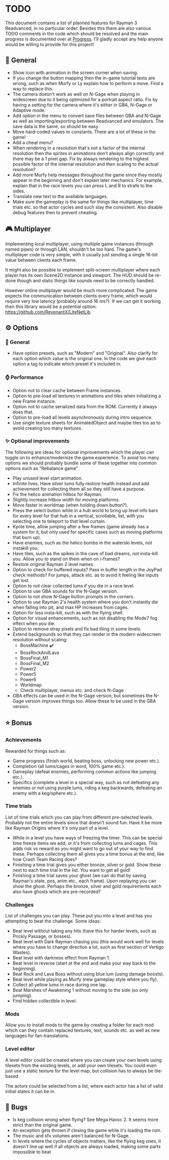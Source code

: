 # TODO
This document contains a list of planned features for Rayman 3 Readvanced, in no particular order. Besides this there are also various TODO comments in the code which should be resolved and the main progress is documented over at [Progress](PROGRESS.MD). I'll gladly accept any help anyone would be willing to provide for this project!

## 📃 General
- Show icon with animation in the screen corner when saving.
- If you change the button mapping then the in-game tutorial texts are wrong, such as when Murfy or Ly explain how to perform a move. Find a way to replace this.
- The camera doesn't work as well on N-Gage when playing in widescreen due to it being optimized for a portrait aspect ratio. Fix by having a setting for the camera where it's either in GBA, N-Gage or Adaptive mode.
- Add option in the menu to convert save files between GBA and N-Gage as well as importing/exporting between Readvanced and emulators. The save data is the same, so should be easy.
- Move hard-coded values to constants. There are a lot of these in the game!
- Add a cheat menu?
- When rendering in a resolution that's not a factor of the internal resolution then the sprites in animations don't always align correctly and there may be a 1 pixel gap. Fix by always rendering to the highest possible factor of the internal resolution and then scaling to the actual resolution?
- Add more Murfy help messages throughout the game since they mostly appear in the beginning and don't explain later mechanics. For example, explain that in the race levels you can press L and R to strafe to the sides.
- Translate new text to the available languages.
- Make sure the gameplay is the same for things like multiplayer, time trials etc. so that actor cycles and such stay the consistent. Also disable debug features then to prevent cheating.

## 🎮 Multiplayer
Implementing local multiplayer, using multiple game instances (through named pipes) or through LAN, shouldn't be too hard. The game's multiplayer code is very simple, with it usually just sending a single 16-bit value between clients each frame.

It might also be possible to implement split-screen multiplayer where each player has its own Scene2D instance and viewport. The HUD should be re-done though and static things like sounds need to be correctly handled.

However online multiplayer would be much more complicated. The game expects the communication between clients every frame, which would require very low latency (probably around 16 ms?). If we can get it working then this library would be a potential option: https://github.com/RevenantX/LiteNetLib

## ⚙️ Options
### 📃 General
- Have option presets, such as "Modern" and "Original". Also clarify for each option which value is the original one. In the code we give each option a tag to indicate which preset it's included in.

### ⌚ Performance
- Option not to clear cache between Frame instances.
- Option to pre-load all textures in animations and tiles when initializing a new Frame instance.
- Option not to cache serialized data from the ROM. Currently it always does that.
- Option to pre-load all levels asynchronously during intro sequence.
- Use single texture sheets for AnimatedObject and maybe tiles too as to avoid creating too many textures.

### ✨ Optional improvements
The following are ideas for optional improvements which the player can toggle on to enhance/modernize the game experience. To avoid too many options we should probably bundle some of these together into common options such as "Rebalance game".

- Play unused level start animation.
- Infinite lives. Have silver lums fully restore health instead and add achievement for collecting them all so they still have a purpose.
- Fix the helico animation hitbox for Rayman.
- Slightly increase hitbox width for moving platforms.
- Move faster in worldmap (when holding down button?).
- Press the select button while in a hub world to bring up level info bars for every level for that hub in a vertical, scrollable, list, with you selecting one to teleport to that level curtain.
- Kyote time, allow jumping after a few frames (game already has a system for it, but only used for specific cases such as moving platforms that burn up).
- Have enemies, such as the helico bombs in the waterski levels, not instakill you.
- Have tiles, such as the spikes in the cave of bad dreams, not insta-kill you. Allow you to stand on them when on i-frames?
- Restore original Rayman 2 level names.
- Option to check for buffered inputs? Pass in buffer length in the JoyPad check methods? For jumps, attack etc. as to avoid it feeling like inputs get lost.
- Option to not clear collected lums if you die in a race level.
- Option to use GBA sounds for the N-Gage version.
- Option to not show N-Gage button prompts in the corners.
- Option to use Rayman 2's health system where you don't instantly die when falling into pit, and max HP increases from cages.
- Option for less insta-kill, such as with the flying shell.
- Option for visual enhancements, such as not disabling the Mode7 fog effect when you die.
- Option to remove stray pixels and fix bad tiling in some levels.
- Extend backgrounds so that they can render in the modern widescreen resolution without scaling:
    - BossMachine ✔️
    - BossRockAndLava
    - BossFinal_M1
    - BossFinal_M2
    - Power2
    - Power5
    - Power6
    - Worldmap
    - Check multiplayer, menus etc. and check N-Gage
- GBA effects can be used in the N-Gage version, but sometimes the N-Gage version improves things too. Allow these to be used in the GBA version.

## ⭐ Bonus
### Achievements
Rewarded for things such as:
- Game progress (finish world, beating boss, unlocking new power etc.).
- Completion (all lums/cages in word, 100% game etc.).
- Gameplay (defeat enemies, performing common actions like jumping etc.).
- Specifics (complete a level in a special way, such as not defeating any enemies or not using purple lums, riding a keg backwards, defeating an enemy with a keg/sphere etc.).

### Time trials
List of time trials which you can play from different pre-selected levels. Probably not the entire levels since that doesn't sound fun. Have it be more like Rayman Origins where it's only part of a level.
- While in a level you have ways of freezing the timer. This can be special time freeze items we add, or it's from collecting lums and cages. This adds risk vs reward as you might want to go out of your way to find these. Perhaps collecting them all gives you a time bonus at the end, like how Crash Team Racing does?
- Finishing a time trial gives you either bronze, silver or gold. Show these next to each time trial in the list. You want to get all gold!
- Finishing a time trial saves your ghost (we can do that by saving Rayman's state, pos, anim etc., each frame). Upon replaying you can show the ghost. Perhaps the bronze, silver and gold requirements each also have ghosts which are pre-recorded?

### Challenges
List of challenges you can play. These put you into a level and has you attempting to beat the challenge. Some ideas:
- Beat level without taking any hits (have this for harder levels, such as Prickly Passage, or bosses).
- Beat level with Dark Rayman chasing you (this would work well for levels where you have to change direction a lot, such as first section of Vertigo Wastes).
- Beat level with darkness effect from Rayman 1.
- Beat level in reverse (start at the end and make your way back to the beginning).
- Beat Rock and Lava Boss without using blue lum (using damage boosts).
- Beat level while playing as Murfy (new gameplay style where you fly).
- Collect all yellow lums in race during one lap.
- Beat Marshes of Awakening 1 without moving to the side (so only jumping).
- Find hidden collectible in level.

### Mods
Allow you to install mods to the game by creating a folder for each mod which can they contain replaced textures, text, sounds etc. as well as new languages for fan-translations.

### Level editor
A level editor could be created where you can create your own levels using tilesets from the existing levels, or add your own tilesets. You could even just use a static texture for the level map, but collision has to always be tile-based.

The actors could be selected from a list, where each actor has a list of valid initial states it can be in.

## 🐞 Bugs
- Is keg collision wrong when flying? See Mega Havoc 2. It seems more strict than the original game.
- An exception gets thrown if closing the game while it's loading the rom.
- The music and sfx volumes aren't balanced for N-Gage.
- In levels where the cycles of objects matters, like the flying keg ones, it doesn't line up well if all objects are always loaded, making some parts impossible to beat
